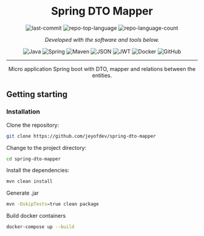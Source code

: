 <p>
    <h1 align="center">Spring DTO Mapper</h1>
</p>

<p align="center">
	<img src="https://img.shields.io/github/last-commit/jeyofdev/spring-dto-mapper?style=flat-square&logo=git&logoColor=white&color=157bed" alt="last-commit">
	<img src="https://img.shields.io/github/languages/top/jeyofdev/spring-dto-mapper?style=flat-square&color=157bed" alt="repo-top-language">
	<img src="https://img.shields.io/github/languages/count/jeyofdev/spring-dto-mapper?style=flat-square&color=157bed" alt="repo-language-count">
<p>

<p align="center">
		<em>Developed with the software and tools below.</em>
</p>

<p align="center">
	<img src="https://img.shields.io/badge/java-%23ED8B00.svg?style=flat-square&logo=openjdk&logoColor=white" alt="Java">
	<img src="https://img.shields.io/badge/spring-%236DB33F.svg?style=flat-square&logo=spring&logoColor=white" alt="Spring">
	<img src="https://img.shields.io/badge/Apache%20Maven-C71A36.svg?style=flat-square&logo=Apache%20Maven&logoColor=white" alt="Maven">
	<img src="https://img.shields.io/badge/JSON-000000.svg?style=flat-square&logo=JSON&logoColor=white" alt="JSON">
    <img src="https://img.shields.io/badge/JWT-black.svg?style=flat-square&logo=JSON%20web%20tokens&logoColor=white" alt="JWT">
	<img src="https://img.shields.io/badge/docker-%230db7ed.svg?style=flat-square&logo=docker&logoColor=white" alt="Docker">
	<img src="https://img.shields.io/badge/GitHub-181717.svg?style=flat-square&logo=GitHub&logoColor=white" alt="GitHub">
</p>
<hr>

<p align="center">
    Micro application Spring boot with DTO, mapper and relations between the entities.
</p>

## Getting starting

###  Installation

Clone the repository:

```sh
git clone https://github.com/jeyofdev/spring-dto-mapper
```

Change to the project directory:

```sh
cd spring-dto-mapper
```

Install the dependencies:

```sh
mvn clean install
```

Generate .jar

```sh
mvn -DskipTests=true clean package
```

Build docker containers
```sh
docker-compose up --build
```

